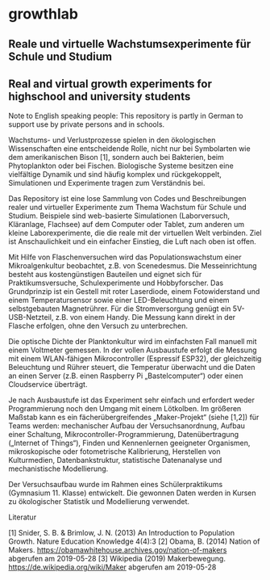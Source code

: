 # growthlab

## Reale und virtuelle Wachstumsexperimente für Schule und Studium

## Real and virtual growth experiments for highschool and university students

Note to English speaking people: This repository is partly in German to support use by private persons and in schools.

Wachstums- und Verlustprozesse spielen in den ökologischen Wissenschaften eine entscheidende Rolle, nicht nur bei Symbolarten wie dem amerikanischen Bison [1], sondern auch bei Bakterien, beim Phytoplankton oder bei Fischen. Biologische Systeme besitzen eine vielfältige Dynamik und sind häufig komplex und rückgekoppelt, Simulationen und Experimente tragen zum Verständnis bei.

Das Repository ist eine lose Sammlung von Codes und Beschreibungen realer und virtueller Experimente zum Thema Wachstum für Schule und Studium. Beispiele sind web-basierte Simulationen (Laborversuch, Kläranlage, Flachsee) auf dem Computer oder Tablet, zum anderen um kleine Laborexperimente, die die reale mit der virtuellen Welt verbinden. Ziel ist Anschaulichkeit und ein einfacher Einstieg, die Luft nach oben ist offen.

Mit Hilfe von Flaschenversuchen wird das Populationswachstum einer Mikroalgenkultur beobachtet, z.B. von Scenedesmus. Die Messeinrichtung besteht aus kostengünstigen Bauteilen und eignet sich für Praktikumsversuche, Schulexperimente und Hobbyforscher. Das Grundprinzip ist ein Gestell mit roter Laserdiode, einem Fotowiderstand und einem Temperatursensor sowie einer LED-Beleuchtung und einem selbstgebauten Magnetrührer. Für die Stromversorgung genügt ein 5V-USB-Netzteil, z.B. von einem Handy. Die Messung kann direkt in der Flasche erfolgen, ohne den Versuch zu unterbrechen.

Die optische Dichte der Planktonkultur wird im einfachsten Fall manuell mit einem Voltmeter gemessen. In der vollen Ausbaustufe erfolgt die Messung mit einem WLAN-fähigen Mikrocontroller (Espressif ESP32), der gleichzeitig Beleuchtung und Rührer steuert, die Temperatur überwacht und die Daten an einen Server (z.B. einen Raspberry Pi „Bastelcomputer“) oder einen Cloudservice überträgt.

Je nach Ausbaustufe ist das Experiment sehr einfach und erfordert weder Programmierung noch den Umgang mit einem Lötkolben. Im größeren Maßstab kann es ein fächerübergreifendes „Maker-Projekt“ (siehe [1,2]) für Teams werden: mechanischer Aufbau der Versuchsanordnung, Aufbau einer Schaltung, Mikrocontroller-Programmierung, Datenübertragung („Internet of Things“), Finden und Kennenlernen geeigneter Organismen, mikroskopische oder fotometrische Kalibrierung, Herstellen von Kulturmedien, Datenbankstruktur, statistische Datenanalyse und mechanistische Modellierung.

Der Versuchsaufbau wurde im Rahmen eines Schülerpraktikums (Gymnasium 11. Klasse) entwickelt. Die gewonnen Daten werden in Kursen zu ökologischer Statistik und Modellierung verwendet.

Literatur

[1] Snider, S. B. & Brimlow, J. N. (2013) An Introduction to Population Growth. Nature Education Knowledge 4(4):3
[2] Obama, B. (2014) Nation of Makers. https://obamawhitehouse.archives.gov/nation-of-makers abgerufen am 2019-05-28
[3] Wikipedia (2019) Makerbewegung. https://de.wikipedia.org/wiki/Maker abgerufen am 2019-05-28
